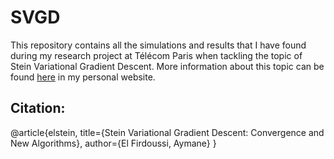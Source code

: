 # SVGD
This repository contains all the simulations and results that I have found during my research project at Télécom Paris when tackling the topic of Stein Variational Gradient Descent. More information about this topic can be found [here](https://aymane-elfirdoussi.com/stein-variational-gradient-descent-convergence-and-new-algorithms/) in my personal website.

## Citation:
@article{elstein,
  title={Stein Variational Gradient Descent: Convergence and New Algorithms},
  author={El Firdoussi, Aymane}
}
